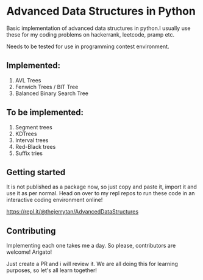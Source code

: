 # Advanced Data Structures in Python

Basic implementation of advanced data structures in python.I usually use these for my coding problems on hackerrank, leetcode, pramp etc.

Needs to be tested for use in programming contest environment.

## Implemented:
1. AVL Trees
2. Fenwich Trees / BIT Tree
3. Balanced Binary Search Tree

## To be implemented:
1. Segment trees
2. KDTrees
3. Interval trees
4. Red-Black trees
5. Suffix tries

## Getting started
It is not published as a package now, so just copy and paste it, import it and use it as per normal.
Head on over to my repl repos to run these code in an interactive coding environment online!

https://repl.it/@thejerrytan/AdvancedDataStructures

## Contributing

Implementing each one takes me a day. So please, contributors are welcome! Arigato!

Just create a PR and i will review it. We are all doing this for learning purposes, so let's all learn together!
